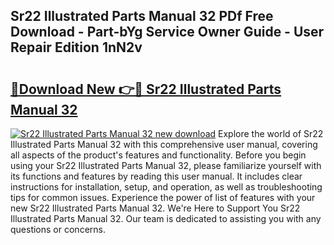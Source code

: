 ## Sr22 Illustrated Parts Manual 32 PDf Free Download - Part-bYg Service Owner Guide - User Repair Edition 1nN2v

# <h2><a href="http://bc53123.oget.top/?id=Sr22+Illustrated+Parts+Manual+32">🔗Download New 👉🔴 Sr22 Illustrated Parts Manual 32</a></h2>

[![Sr22 Illustrated Parts Manual 32 new download](https://i.imgur.com/5g1atiW.png)](http://bc53123.oget.top/?id=Sr22+Illustrated+Parts+Manual+32)
Explore the world of Sr22 Illustrated Parts Manual 32 with this comprehensive user manual, covering all aspects of the product's features and functionality. Before you begin using your Sr22 Illustrated Parts Manual 32, please familiarize yourself with its functions and features by reading this user manual. It includes clear instructions for installation, setup, and operation, as well as troubleshooting tips for common issues. Experience the power of list of features with your new Sr22 Illustrated Parts Manual 32. We're Here to Support You Sr22 Illustrated Parts Manual 32. Our team is dedicated to assisting you with any questions or concerns.
